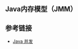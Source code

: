 <!--
date: 2022-02-13T22:46:12+08:00
lastmod: 2022-02-14T22:46:12+08:00
-->
## Java内存模型（JMM）



## 参考链接

* [Java 并发](http://www.cyc2018.xyz/Java/Java%20%E5%B9%B6%E5%8F%91.html)